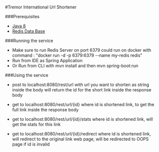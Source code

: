 #Tremor International Url Shortener

###Prerequisites
* [Java 8](https://www.oracle.com/java/technologies/javase/javase8-archive-downloads.html)
* [Redis Data Base](https://redis.io/download)

###Running the service
* Make sure to run Redis Server on port 6379 could run on docker with command : "docker run -d -p 6379:6379 --name my-redis redis"
* Run from IDE as Spring Application
* Or Run from CLI with mvn install and then mvn spring-boot:run

###Using the service
* post to localhost:8080/rest/url with url you want to shorten as string inside the body
will return the id for the short link inside the response body

* get to localhost:8080/rest/url/{id} where id is shortened link, to get the full link 
inside the response body

* get to localhost:8080/rest/url/{id}/stats where id is shortened link, will get the stats
for this link

* get to localhost:8080/rest/url/{id}/redirect where id is shortened link, will redirect to 
the original link web page, will be redirected to OOPS page if id is invalid 
